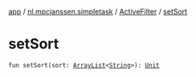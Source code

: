[app](../../index.md) / [nl.mpcjanssen.simpletask](../index.md) / [ActiveFilter](index.md) / [setSort](.)

# setSort

`fun setSort(sort: `[`ArrayList`](http://docs.oracle.com/javase/6/docs/api/java/util/ArrayList.html)`<`[`String`](https://kotlinlang.org/api/latest/jvm/stdlib/kotlin/-string/index.html)`>): `[`Unit`](https://kotlinlang.org/api/latest/jvm/stdlib/kotlin/-unit/index.html)